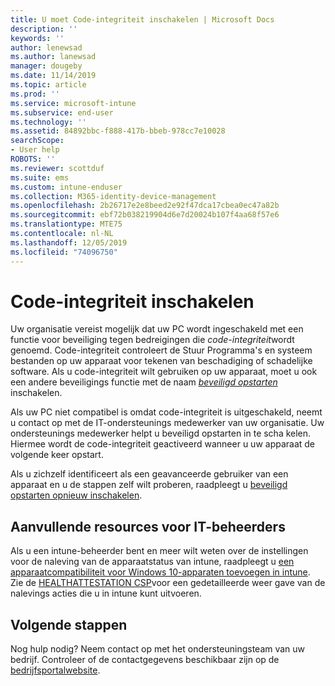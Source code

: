 ```yaml
---
title: U moet Code-integriteit inschakelen | Microsoft Docs
description: ''
keywords: ''
author: lenewsad
ms.author: lanewsad
manager: dougeby
ms.date: 11/14/2019
ms.topic: article
ms.prod: ''
ms.service: microsoft-intune
ms.subservice: end-user
ms.technology: ''
ms.assetid: 84892bbc-f888-417b-bbeb-978cc7e10028
searchScope:
- User help
ROBOTS: ''
ms.reviewer: scottduf
ms.suite: ems
ms.custom: intune-enduser
ms.collection: M365-identity-device-management
ms.openlocfilehash: 2b26717e2e8beed2e92f47dca17cbea0ec47a82b
ms.sourcegitcommit: ebf72b038219904d6e7d20024b107f4aa68f57e6
ms.translationtype: MTE75
ms.contentlocale: nl-NL
ms.lasthandoff: 12/05/2019
ms.locfileid: "74096750"
---
```

# <a name="enable-code-integrity"></a>Code-integriteit inschakelen

Uw organisatie vereist mogelijk dat uw PC wordt ingeschakeld met een functie voor beveiliging tegen bedreigingen die *code-integriteit*wordt genoemd. Code-integriteit controleert de Stuur Programma's en systeem bestanden op uw apparaat voor tekenen van beschadiging of schadelijke software. Als u code-integriteit wilt gebruiken op uw apparaat, moet u ook een andere beveiligings functie met de naam [*beveiligd opstarten*](https://docs.microsoft.com/windows/security/information-protection/secure-the-windows-10-boot-process#secure-boot) inschakelen.

Als uw PC niet compatibel is omdat code-integriteit is uitgeschakeld, neemt u contact op met de IT-ondersteunings medewerker van uw organisatie. Uw ondersteunings medewerker helpt u beveiligd opstarten in te scha kelen. Hiermee wordt de code-integriteit geactiveerd wanneer u uw apparaat de volgende keer opstart. 

Als u zichzelf identificeert als een geavanceerde gebruiker van een apparaat en u de stappen zelf wilt proberen, raadpleegt u [beveiligd opstarten opnieuw inschakelen](https://docs.microsoft.com/windows-hardware/manufacture/desktop/disabling-secure-boot#re-enable-secure-boot).

## <a name="additional-resources-for-it-administrators"></a>Aanvullende resources voor IT-beheerders

Als u een intune-beheerder bent en meer wilt weten over de instellingen voor de naleving van de apparaatstatus van intune, raadpleegt u [een apparaatcompatibiliteit voor Windows 10-apparaten toevoegen in intune](https://docs.microsoft.com/intune/protect/compliance-policy-create-windows). Zie de [HEALTHATTESTATION CSP](https://docs.microsoft.com/windows/client-management/mdm/healthattestation-csp#step-8-take-appropriate-policy-action-based-on-evaluation-results)voor een gedetailleerde weer gave van de nalevings acties die u in intune kunt uitvoeren.  

## <a name="next-steps"></a>Volgende stappen

Nog hulp nodig? Neem contact op met het ondersteuningsteam van uw bedrijf. Controleer of de contactgegevens beschikbaar zijn op de [bedrijfsportalwebsite](https://go.microsoft.com/fwlink/?linkid=2010980).

